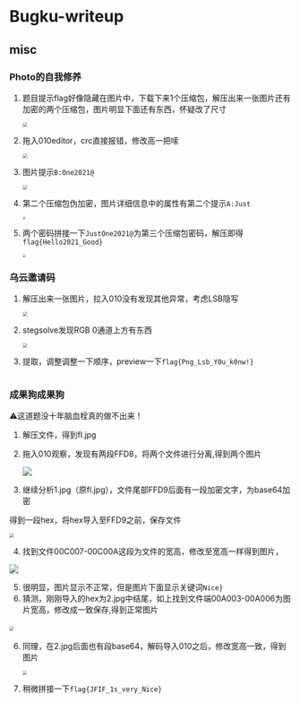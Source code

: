 # Bugku-writeup

## misc

### Photo的自我修养

1. 题目提示flag好像隐藏在图片中，下载下来1个压缩包，解压出来一张图片还有加密的两个压缩包，图片明显下面还有东西，怀疑改了尺寸

   <img src="https://aliyunpico.oss-cn-chengdu.aliyuncs.com/img/%E6%88%AA%E5%B1%8F2020-12-31%20%E4%B8%8B%E5%8D%882.34.04.png" style="zoom:50%;" />

2. 拖入010editor，crc直接报错，修改高一把嗦

   <img src="https://aliyunpico.oss-cn-chengdu.aliyuncs.com/img/%E6%88%AA%E5%B1%8F2020-12-31%20%E4%B8%8B%E5%8D%882.35.25.png" style="zoom:50%;" />

3. 图片提示`B:One2021@`

   <img src="https://aliyunpico.oss-cn-chengdu.aliyuncs.com/img/%E6%88%AA%E5%B1%8F2020-12-31%20%E4%B8%8B%E5%8D%882.36.19.png" style="zoom:50%;" />

4. 第二个压缩包伪加密，图片详细信息中的属性有第二个提示`A:Just`

   <img src="https://aliyunpico.oss-cn-chengdu.aliyuncs.com/img/%E6%88%AA%E5%B1%8F2020-12-31%20%E4%B8%8B%E5%8D%882.41.20.png" style="zoom:33%;" />

5. 两个密码拼接一下`JustOne2021@`为第三个压缩包密码，解压即得`flag{Hello2021_Good}`

   <img src="https://aliyunpico.oss-cn-chengdu.aliyuncs.com/img/%E6%88%AA%E5%B1%8F2020-12-31%20%E4%B8%8B%E5%8D%882.42.22.png" style="zoom:35%;" />



### 乌云邀请码

1. 解压出来一张图片，拉入010没有发现其他异常，考虑LSB隐写

   <img src="https://aliyunpico.oss-cn-chengdu.aliyuncs.com/img/%E6%88%AA%E5%B1%8F2021-01-03%20%E4%B8%8B%E5%8D%886.04.17.png" style="zoom:50%;" />

2. stegsolve发现RGB 0通道上方有东西

   <img src="https://aliyunpico.oss-cn-chengdu.aliyuncs.com/img/%E6%88%AA%E5%B1%8F2021-01-03%20%E4%B8%8B%E5%8D%886.05.35.png" style="zoom:50%;" />

3. 提取，调整调整一下顺序，preview一下`flag{Png_Lsb_Y0u_k0nw!}`

   <img src="https://aliyunpico.oss-cn-chengdu.aliyuncs.com/img/%E6%88%AA%E5%B1%8F2021-01-03%20%E4%B8%8B%E5%8D%886.06.15.png" alt="" style="zoom:33%;" />



### 成果狗成果狗

⚠️这道题没十年脑血栓真的做不出来！

1. 解压文件，得到fl.jpg

2. 拖入010观察，发现有两段FFD8，将两个文件进行分离,得到两个图片

   ![](https://aliyunpico.oss-cn-chengdu.aliyuncs.com/img/%E5%9B%BE%E7%89%87%201.png)

3. 继续分析1.jpg（原fl.jpg），文件尾部FFD9后面有一段加密文字，为base64加密

得到一段hex，将hex导入至FFD9之前，保存文件

<img src="https://aliyunpico.oss-cn-chengdu.aliyuncs.com/img/%E5%9B%BE%E7%89%87%202.png" style="zoom:48%;" />

4. 找到文件00C007-00C00A这段为文件的宽高，修改至宽高一样得到图片，

  ![](https://aliyunpico.oss-cn-chengdu.aliyuncs.com/img/%E5%9B%BE%E7%89%87%203.png)

5. 很明显，图片显示不正常，但是图片下面显示关键词`Nice}`
6. 猜测，刚刚导入的hex为2.jpg中结尾，如上找到文件端00A003-00A006为图片宽高，修改成一致保存,得到正常图片

​                                           <img src="https://aliyunpico.oss-cn-chengdu.aliyuncs.com/img/%E5%9B%BE%E7%89%87%204.png" style="zoom: 50%;" /> 

6. 同理，在2.jpg后面也有段base64，解码导入010之后，修改宽高一致，得到图片

   <img src="https://aliyunpico.oss-cn-chengdu.aliyuncs.com/img/%E5%9B%BE%E7%89%87%205.png" style="zoom:48%;" />

7. 稍微拼接一下`flag{JFIF_1s_very_Nice}`

